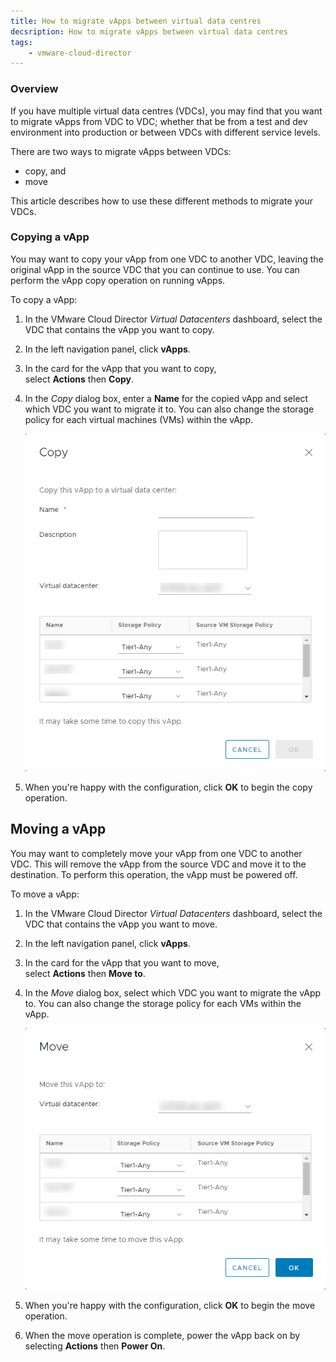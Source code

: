 ```yaml
---
title: How to migrate vApps between virtual data centres
decsription: How to migrate vApps between virtual data centres
tags:
    - vmware-cloud-director
---
```


### Overview

If you have multiple virtual data centres (VDCs), you may find that you want to migrate vApps from VDC to VDC; whether that be from a test and dev environment into production or between VDCs with different service levels.

There are two ways to migrate vApps between VDCs: 

- copy, and 
- move

This article describes how to use these different methods to migrate your VDCs.  

### Copying a vApp

You may want to copy your vApp from one VDC to another VDC, leaving the original vApp in the source VDC that you can continue to use. You can perform the vApp copy operation on running vApps.

To copy a vApp:

1. In the VMware Cloud Director _Virtual Datacenters_ dashboard, select the VDC that contains the vApp you want to copy.

1. In the left navigation panel, click **vApps**.

1. In the card for the vApp that you want to copy, select **Actions** then **Copy**.

1. In the _Copy_ dialog box, enter a **Name** for the copied vApp and select which VDC you want to migrate it to. You can also change the storage policy for each virtual machines (VMs) within the vApp.

    ![Copy VApp](./assets/copy_vapp.png)

1. When you're happy with the configuration, click **OK** to begin the copy operation.  

## Moving a vApp

You may want to completely move your vApp from one VDC to another VDC. This will remove the vApp from the source VDC and move it to the destination. To perform this operation, the vApp must be powered off.

To move a vApp:

1. In the VMware Cloud Director _Virtual Datacenters_ dashboard, select the VDC that contains the vApp you want to move.

1. In the left navigation panel, click **vApps**.

1. In the card for the vApp that you want to move, select **Actions** then **Move to**.

1. In the _Move_ dialog box, select which VDC you want to migrate the vApp to. You can also change the storage policy for each VMs within the vApp.

    ![Move VApp](./assets/move_vapp.png)

1. When you're happy with the configuration, click **OK** to begin the move operation.

1. When the move operation is complete, power the vApp back on by selecting **Actions** then **Power On**.